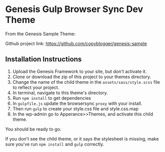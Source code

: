 # Genesis Gulp  Browser Sync Dev Theme


From the Genesis Sample Theme:

Github project link: https://github.com/copyblogger/genesis-sample


## Installation Instructions

1. Upload the Genesis Framework to your site, but don't activate it. 
2. Clone or download the zip of this project to your themes directory.
3. Change the name of the child theme in the `assets/sass/style.scss` file to reflect your project.
4. In terminal, navigate to this theme's directory.
5. Run `npm install` to get dependencies
6. In `gulpfile.js` update the browsersync `proxy` with your install.
7. Then run `gulp` to create your style.css file and style.css.map
8. In the wp-admin go to Apperance>>Themes, and activate this child theme.

You should be ready to go. 

If you don't see the child theme, or it says the stylesheet is missing, make sure you've run `npm install` and `gulp` correctly.



